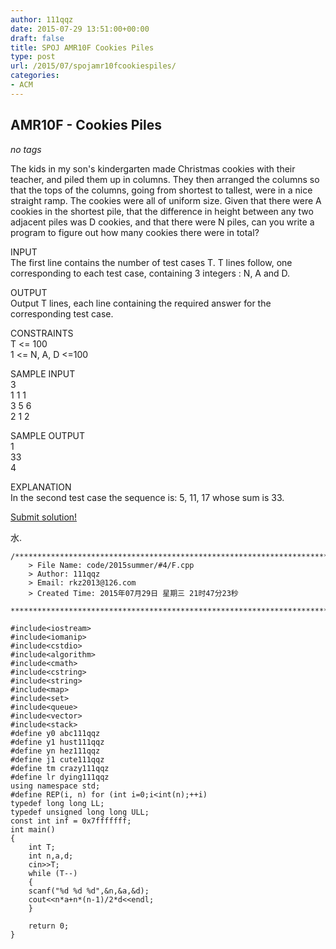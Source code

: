 ```yaml
---
author: 111qqz
date: 2015-07-29 13:51:00+00:00
draft: false
title: SPOJ AMR10F Cookies Piles
type: post
url: /2015/07/spojamr10fcookiespiles/
categories:
- ACM
---
```


## AMR10F - Cookies Piles







_no tags_













The kids in my son's kindergarten made Christmas cookies with their teacher, and piled them up in columns. They then arranged the columns so that the tops of the columns, going from shortest to tallest, were in a nice straight ramp. The cookies were all of uniform size. Given that there were A cookies in the shortest pile, that the difference in height between any two adjacent piles was D cookies, and that there were N piles, can you write a program to figure out how many cookies there were in total?   
  
INPUT   
The first line contains the number of test cases T. T lines follow, one corresponding to each test case, containing 3 integers : N, A and D.   
  
OUTPUT  
Output T lines, each line containing the required answer for the corresponding test case.   
  
CONSTRAINTS   
T <= 100   
1 <= N, A, D <=100   
  
SAMPLE INPUT   
3   
1 1 1   
3 5 6   
2 1 2   
  
SAMPLE OUTPUT   
1   
33   
4   
  
EXPLANATION   
In the second test case the sequence is: 5, 11, 17 whose sum is 33.








[ Submit solution!](http://www.spoj.com/submit/AMR10F/)







水.



    

    
    /*************************************************************************
    	> File Name: code/2015summer/#4/F.cpp
    	> Author: 111qqz
    	> Email: rkz2013@126.com 
    	> Created Time: 2015年07月29日 星期三 21时47分23秒
     ************************************************************************/
    
    #include<iostream>
    #include<iomanip>
    #include<cstdio>
    #include<algorithm>
    #include<cmath>
    #include<cstring>
    #include<string>
    #include<map>
    #include<set>
    #include<queue>
    #include<vector>
    #include<stack>
    #define y0 abc111qqz
    #define y1 hust111qqz
    #define yn hez111qqz
    #define j1 cute111qqz
    #define tm crazy111qqz
    #define lr dying111qqz
    using namespace std;
    #define REP(i, n) for (int i=0;i<int(n);++i)  
    typedef long long LL;
    typedef unsigned long long ULL;
    const int inf = 0x7fffffff;
    int main()
    {
        int T;
        int n,a,d;
        cin>>T;
        while (T--)
        {
    	scanf("%d %d %d",&n,&a,&d);
    	cout<<n*a+n*(n-1)/2*d<<endl;
        }
      
    	return 0;
    }
    



